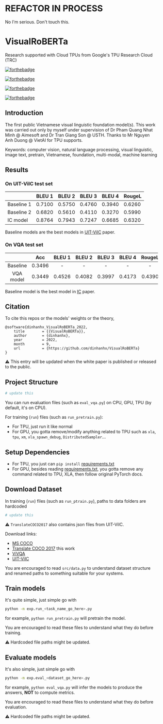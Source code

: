 REFACTOR IN PROCESS
===

No I'm serious. Don't touch this.

# VisualRoBERTa

Research supported with Cloud TPUs from Google's TPU Research Cloud (TRC)

[![forthebadge](https://forthebadge.com/images/badges/works-on-my-machine.svg)](https://forthebadge.com)

[![forthebadge](https://forthebadge.com/images/badges/made-with-python.svg)](https://forthebadge.com)

[![forthebadge](https://forthebadge.com/images/badges/powered-by-black-magic.svg)](https://forthebadge.com)

[![forthebadge](https://img.shields.io/badge/Available%20on-HuggingFace-yellow)](https://huggingface.co/spaces/dinhanhx/VisualRoBERTa)

## Introduction

The first public Vietnamese visual linguistic foundation model(s). This work was carried out only by myself under supervision of Dr Pham Quang Nhat Minh @ Aimesoft and Dr Tran Giang Son @ USTH. Thanks to Mr Nguyen Anh Duong @ VietAI for TPU supports.

Keywords: computer vision, natural language processing, visual linguistic, image text, pretrain, Vietnamese, foundation, multi-modal, machine learning

## Results

### On UIT-ViIC test set

|            | BLEU 1 | BLEU 2 | BLEU 3 | BLEU 4 | RougeL |
|------------|--------|--------|--------|--------|--------|
| Baseline 1 | 0.7100 | 0.5750 | 0.4760 | 0.3940 | 0.6260 |
| Baseline 2 | 0.6820 | 0.5610 | 0.4110 | 0.3270 | 0.5990 |
| IC model   | 0.8764 | 0.7943 | 0.7247 | 0.6685 | 0.6320 |

Baseline models are the best models in [UIT-ViIC](https://link.springer.com/chapter/10.1007/978-3-030-63007-2_57) paper.

### On VQA test set

|           |   Acc  | BLEU 1 | BLEU 2 | BLEU 3 | BLEU 4 | RougeL |
|:---------:|:------:|:------:|:------:|:------:|:------:|:------:|
|  Baseline | 0.3496 |    -   |    -   |    -   |    -   |    -   |
| VQA model | 0.3449 | 0.4526 | 0.4082 | 0.3997 | 0.4173 | 0.4390 |

Baseline model is the best model in [IC](https://aclanthology.org/2021.paclic-1.72/) paper.

<!-- ⚠ All trained models are in [this zip](https://storage.googleapis.com/dax_storage/VisualRoBERTa/release_logs.zip) (7.4 GiBs) -->

## Citation

To cite this repos or the models' weights or the theory,
```
@software{dinhanhx_VisualRoBERTa_2022,
	title        = {{VisualRoBERTa}},
	author       = {dinhanhx},
	year         = 2022,
	month        = 9,
	url          = {https://github.com/dinhanhx/VisualRoBERTa}
}
```

⚠ This entry will be updated when the white paper is published or released to the public.

## Project Structure

```bash
# update this
```

You can run evaluation files (such as `eval_vqa.py`) on CPU, GPU, TPU (by default, it's on CPU).

For training (`run`) files (such as `run_pretrain.py`):
- For TPU, just run it like normal
- For GPU, you gotta remove/modify anything related to TPU such as `xla`, `tpu`, `xm`, `xla_spawn_debug`, `DistributedSampler`...

## Setup Dependencies

- For TPU, you just can `pip install` [requirements.txt](requirements.txt)
- For GPU, besides reading [requirements.txt](requirements.txt), you gotta remove any command related to TPU, XLA, then follow original PyTorch docs.

## Download Dataset

In training (`run`) files (such as `run_ptrain.py`), paths to data folders are hardcoded
```bash
# update this
```

⚠ `TranslateCOCO2017` also contains json files from UIT-ViIC.

Download links:
- [MS COCO](https://cocodataset.org/#download)
- [Translate COCO 2017](https://huggingface.co/datasets/dinhanhx/coco-2017-vi) this work
- [ViVQA](https://github.com/kh4nh12/ViVQA)
- [UIT-ViIC](https://nlp.uit.edu.vn/datasets/#h.p_Uj6Wqs5dCpc4)

You are encouraged to read `src/data.py` to understand dataset structure and renamed paths to something suitable for your systems.

## Train models

It's quite simple, just simple go with 
```bash
python -m exp.run_<task_name_go_here>.py
```

for example, `python run_pretrain.py` will pretrain the model.

You are encouraged to read these files to understand what they do before training.

⚠ Hardcoded file paths might be updated.

## Evaluate models

It's also simple, just simple go with
```bash
python -m exp.eval_<dataset_go_here>.py
```

for example, `python eval_vqa.py` will infer the models to produce the answers, **NOT** to compute metrics.

You are encouraged to read these files to understand what they do before evaluation.

⚠ Hardcoded file paths might be updated.
